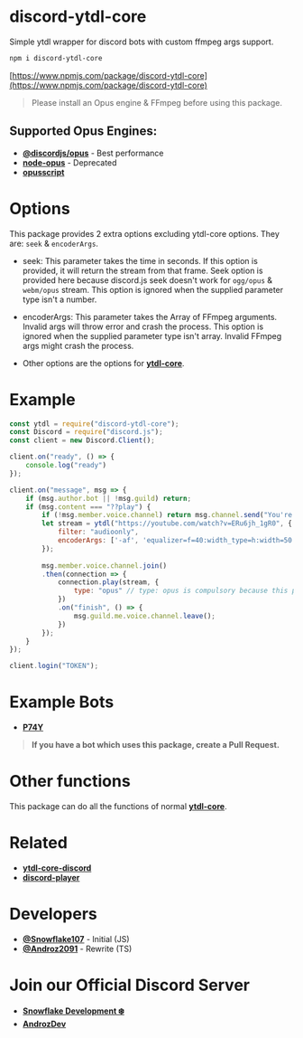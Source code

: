 # discord-ytdl-core
Simple ytdl wrapper for discord bots with custom ffmpeg args support.

```sh
npm i discord-ytdl-core
```

[https://www.npmjs.com/package/discord-ytdl-core](https://www.npmjs.com/package/discord-ytdl-core)

> Please install an Opus engine & FFmpeg before using this package.

## **Supported Opus Engines:**
- **[@discordjs/opus](https://npmjs.com/package/@discordjs/opus)** - Best performance
- **[node-opus](https://npmjs.com/package/node-opus)** - Deprecated
- **[opusscript](https://npmjs.com/package/opusscript)**

# Options
This package provides 2 extra options excluding ytdl-core options.
They are: `seek` & `encoderArgs`.
- seek: This parameter takes the time in seconds. 
If this option is provided, it will return the stream from that frame.
Seek option is provided here because discord.js seek doesn't work for `ogg/opus` & `webm/opus` stream.
This option is ignored when the supplied parameter type isn't a number.

- encoderArgs: This parameter takes the Array of FFmpeg arguments.
Invalid args will throw error and crash the process.
This option is ignored when the supplied parameter type isn't array. Invalid FFmpeg args might crash the process.

- Other options are the options for **[ytdl-core](https://npmjs.com/package/ytdl-core)**.

# Example

```js
const ytdl = require("discord-ytdl-core");
const Discord = require("discord.js");
const client = new Discord.Client();

client.on("ready", () => {
    console.log("ready")
});

client.on("message", msg => {
    if (msg.author.bot || !msg.guild) return;
    if (msg.content === "??play") {
        if (!msg.member.voice.channel) return msg.channel.send("You're not in a voice channel?");
        let stream = ytdl("https://youtube.com/watch?v=ERu6jh_1gR0", {
            filter: "audioonly",
            encoderArgs: ['-af', 'equalizer=f=40:width_type=h:width=50:g=10'] // FFmpeg args array (optional)
        });
        
        msg.member.voice.channel.join()
        .then(connection => {
            connection.play(stream, {
                type: "opus" // type: opus is compulsory because this package returns opus stream
            })
            .on("finish", () => {
                msg.guild.me.voice.channel.leave();
            })
        });
    }
});

client.login("TOKEN");
```

# Example Bots
- **[P74Y](https://github.com/Snowflake107/P74Y)**

> **If you have a bot which uses this package, create a Pull Request.**


# Other functions
This package can do all the functions of normal **[ytdl-core](https://npmjs.com/package/ytdl-core)**.

# Related
- **[ytdl-core-discord](https://npmjs.com/package/ytdl-core-discord)**
- **[discord-player](https://npmjs.com/discord-player)**

# Developers
- **[@Snowflake107](https://github.com/Snowflake107)** - Initial (JS)
- **[@Androz2091](https://github.com/Androz2091)** - Rewrite (TS)

# Join our Official Discord Server
- **[Snowflake Development ❄️](https://discord.gg/uqB8kxh)**
- **[AndrozDev](https://discord.gg/Qreejcu)**

